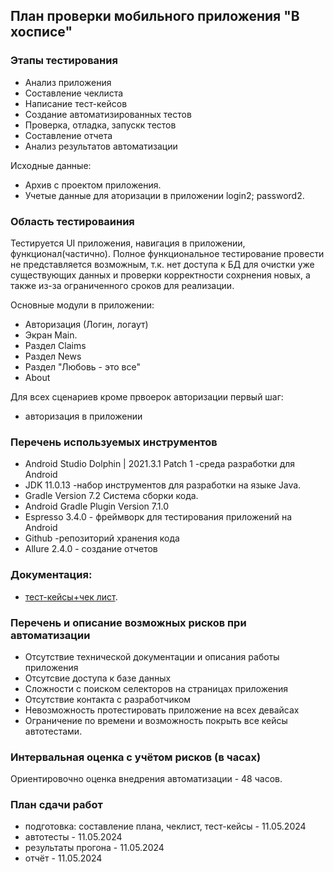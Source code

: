 ## План проверки мобильного приложения "В хосписе"
### Этапы тестирования 
- Анализ приложения
- Составление чеклиста 
- Написание тест-кейсов
- Создание автоматизированных тестов
- Проверка, отладка, запускк тестов
- Составление отчета
- Анализ результатов автоматизации

Исходные данные:
- Архив с проектом приложения.
- Учетые данные для аторизации в приложении
login2;
password2.

### Область тестироваиния
Тестируется UI приложения, навигация в приложении, функционал(частично).
Полное функциональное тестирование провести не представляется возможным, 
т.к. нет доступа к БД для очистки уже существующих данных и проверки корректности 
сохрнения новых, а также из-за ограниченного сроков для реализации.

Основные модули в приложении:
- Авторизация (Логин, логаут)
- Экран Main. 
- Раздел Claims
- Раздел News
- Раздел  "Любовь - это все"
- About

Для всех сценариев кроме првоерок авторизации 
первый шаг:
- авторизация в приложении

### Перечень используемых инструментов
- Android Studio Dolphin | 2021.3.1 Patch 1 -среда разработки для Android
- JDK 11.0.13 -набор инструментов для разработки на языке Java.
- Gradle Version 7.2 Система сборки кода.
- Android Gradle Plugin Version 7.1.0
- Espresso 3.4.0 - фреймворк для тестирования приложений на Android
- Github -репозиторий хранения кода
- Allure 2.4.0 - создание отчетов

### Документация:
- [тест-кейсы+чек лист](check-cases.xlsx).

### Перечень и описание возможных рисков при автоматизации
- Отсутствие технической документации и описания работы приложения
- Отсутсвие доступа к базе данных
- Сложности с поиском селекторов на страницах приложения
- Отсутствие контакта с разработчиком
- Невозможность протестировать приложение на всех девайсах
- Ограничение по времени и возможность покрыть все кейсы автотестами.

### Интервальная оценка с учётом рисков (в часах)
Ориентировочно оценка внедрения автоматизации - 48 часов.

### План сдачи работ
- подготовка: составление плана, чеклист, тест-кейсы - 11.05.2024
- автотесты - 11.05.2024
- результаты  прогона - 11.05.2024
- отчёт  - 11.05.2024
